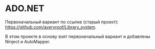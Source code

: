 # ADO.NET
Первоначальный вариант по ссылке (старый проект): https://github.com/averyroof/Library_system.

В этом проекте в основу взят первоначальный вариант и добавлены Ninject и AutoMapper.
